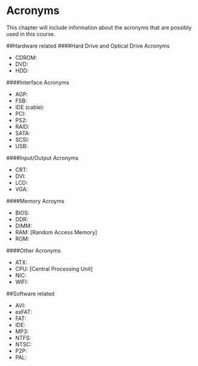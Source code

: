 # Acronyms

This chapter will include information about the acronyms that are possibly used in this course.


##Hardware related
####Hard Drive and Optical Drive Acronyms
* CDROM:
* DVD:
* HDD:

####Interface Acronyms
* AGP:
* FSB:
* IDE (cable):
* PCI:
* PS2:
* RAID:
* SATA:
* SCSI:
* USB:

####Input/Output Acronyms
* CRT:
* DVI:
* LCD:
* VGA:

####Memory Acroyms
* BIOS:
* DDR:
* DIMM:
* RAM: [Random Access Memory]
* ROM:

####Other Acronyms
* ATX:
* CPU: [Central Processing Unit]
* NIC:
* WIFI:

##Software related
* AVI:
* exFAT:
* FAT:
* IDE:
* MP3:
* NTFS:
* NTSC:
* P2P:
* PAL: